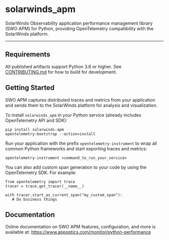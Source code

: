 # solarwinds_apm
SolarWinds Observability application performance management library (SWO APM) for Python, providing OpenTelemetry compatibility with the SolarWinds platform.

----
## Requirements
All published artifacts support Python 3.6 or higher. See [CONTRIBUTING.md](https://github.com/appoptics/opentelemetry-python-instrumentation-custom-distro/blob/main/CONTRIBUTING.md) for how to build for development.

## Getting Started
SWO APM captures distributed traces and metrics from your application and sends them to the SolarWinds platform for analysis and visualization.

To install `solarwinds_apm` in your Python service (already includes OpenTelemetry API and SDK):
```
pip install solarwinds-apm
opentelemetry-bootstrap --action=install
```

Run your application with the prefix `opentelemetry-instrument` to wrap all common Python frameworks and start exporting traces and metrics:
```
opentelemetry-instrument <command_to_run_your_service>
```

You can also add custom span generation to your code by using the OpenTelemetry SDK. For example:
```
from opentelemetry import trace
tracer = trace.get_tracer(__name__)

with tracer.start_as_current_span("my_custom_span"):
   # Do business things
```


## Documentation

Online documentation on SWO APM features, configuration, and more is available at: https://www.appoptics.com/monitor/python-performance
